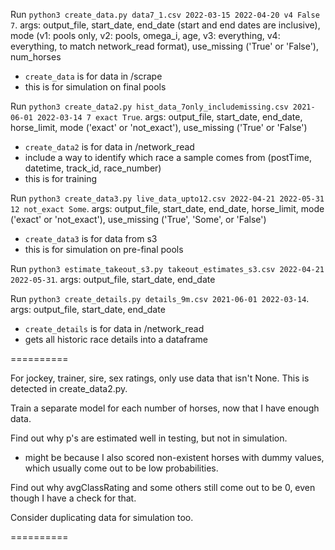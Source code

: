 
Run `python3 create_data.py data7_1.csv 2022-03-15 2022-04-20 v4 False 7`. args: output_file, start_date, end_date (start and end dates are inclusive), mode (v1: pools only, v2: pools, omega_i, age, v3: everything, v4: everything, to match network_read format), use_missing ('True' or 'False'), num_horses
- `create_data` is for data in /scrape
- this is for simulation on final pools

Run `python3 create_data2.py hist_data_7only_includemissing.csv 2021-06-01 2022-03-14 7 exact True`. args: output_file, start_date, end_date, horse_limit, mode ('exact' or 'not_exact'), use_missing ('True' or 'False')
- `create_data2` is for data in /network_read
- include a way to identify which race a sample comes from (postTime, datetime, track_id, race_number)
- this is for training

Run `python3 create_data3.py live_data_upto12.csv 2022-04-21 2022-05-31 12 not_exact Some`. args: output_file, start_date, end_date, horse_limit, mode ('exact' or 'not_exact'), use_missing ('True', 'Some', or 'False')
- `create_data3` is for data from s3
- this is for simulation on pre-final pools

Run `python3 estimate_takeout_s3.py takeout_estimates_s3.csv 2022-04-21 2022-05-31`. args: output_file, start_date, end_date

Run `python3 create_details.py details_9m.csv 2021-06-01 2022-03-14`. args: output_file, start_date, end_date
- `create_details` is for data in /network_read
- gets all historic race details into a dataframe

==========

For jockey, trainer, sire, sex ratings, only use data that isn't None. This is detected in create_data2.py.

Train a separate model for each number of horses, now that I have enough data.

Find out why p's are estimated well in testing, but not in simulation.
- might be because I also scored non-existent horses with dummy values, which usually come out to be low probabilities.

Find out why avgClassRating and some others still come out to be 0, even though I have a check for that.

Consider duplicating data for simulation too.

==========
